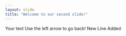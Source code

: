 ```yaml
---
layout: slide
title: "Welcome to our second slide!"
---
```

Your text
Use the left arrow to go back!
New Line Added
